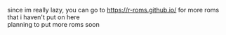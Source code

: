 since im really lazy, you can go to https://r-roms.github.io/ for more roms that i haven't put on here     
planning to put more roms soon
